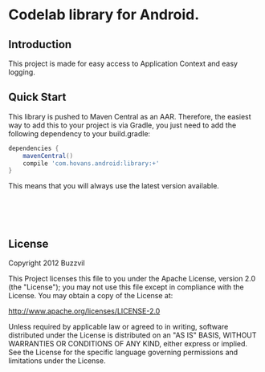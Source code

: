Codelab library for Android.
=============

## Introduction

This project is made for easy access to Application Context and easy logging.


## Quick Start

This library is pushed to Maven Central as an AAR. Therefore, the easiest way to add this to your project is via Gradle, you just need to add the following dependency to your build.gradle:

```groovy
dependencies {  
    mavenCentral()
    compile 'com.hovans.android:library:+'
}
```

This means that you will always use the latest version available.

<br/><br/><br/>

## License
 
 Copyright 2012 Buzzvil
 
 This Project licenses this file to you under the Apache License,
 version 2.0 (the "License"); you may not use this file except in compliance
 with the License. You may obtain a copy of the License at:
 
   http://www.apache.org/licenses/LICENSE-2.0
 
 Unless required by applicable law or agreed to in writing, software
 distributed under the License is distributed on an "AS IS" BASIS, WITHOUT
 WARRANTIES OR CONDITIONS OF ANY KIND, either express or implied. See the
 License for the specific language governing permissions and limitations
 under the License.
